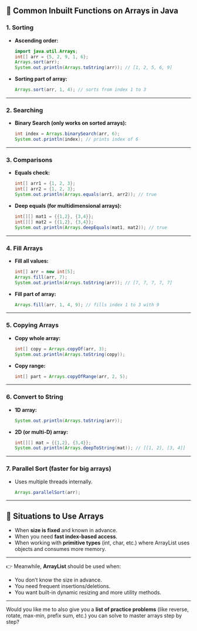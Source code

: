 ## 🔹 Common Inbuilt Functions on Arrays in Java

### 1. **Sorting**

* **Ascending order:**

  ```java
  import java.util.Arrays;
  int[] arr = {5, 2, 9, 1, 6};
  Arrays.sort(arr);
  System.out.println(Arrays.toString(arr)); // [1, 2, 5, 6, 9]
  ```

* **Sorting part of array:**

  ```java
  Arrays.sort(arr, 1, 4); // sorts from index 1 to 3
  ```

---

### 2. **Searching**

* **Binary Search (only works on sorted arrays):**

  ```java
  int index = Arrays.binarySearch(arr, 6);
  System.out.println(index); // prints index of 6
  ```

---

### 3. **Comparisons**

* **Equals check:**

  ```java
  int[] arr1 = {1, 2, 3};
  int[] arr2 = {1, 2, 3};
  System.out.println(Arrays.equals(arr1, arr2)); // true
  ```

* **Deep equals (for multidimensional arrays):**

  ```java
  int[][] mat1 = {{1,2}, {3,4}};
  int[][] mat2 = {{1,2}, {3,4}};
  System.out.println(Arrays.deepEquals(mat1, mat2)); // true
  ```

---

### 4. **Fill Arrays**

* **Fill all values:**

  ```java
  int[] arr = new int[5];
  Arrays.fill(arr, 7);
  System.out.println(Arrays.toString(arr)); // [7, 7, 7, 7, 7]
  ```

* **Fill part of array:**

  ```java
  Arrays.fill(arr, 1, 4, 9); // fills index 1 to 3 with 9
  ```

---

### 5. **Copying Arrays**

* **Copy whole array:**

  ```java
  int[] copy = Arrays.copyOf(arr, 3);
  System.out.println(Arrays.toString(copy));
  ```

* **Copy range:**

  ```java
  int[] part = Arrays.copyOfRange(arr, 2, 5);
  ```

---

### 6. **Convert to String**

* **1D array:**

  ```java
  System.out.println(Arrays.toString(arr));
  ```

* **2D (or multi-D) array:**

  ```java
  int[][] mat = {{1,2}, {3,4}};
  System.out.println(Arrays.deepToString(mat)); // [[1, 2], [3, 4]]
  ```

---

### 7. **Parallel Sort (faster for big arrays)**

* Uses multiple threads internally.

  ```java
  Arrays.parallelSort(arr);
  ```

---

## 🔹 Situations to Use Arrays

* When **size is fixed** and known in advance.
* When you need **fast index-based access**.
* When working with **primitive types** (int, char, etc.) where ArrayList uses objects and consumes more memory.

---

👉 Meanwhile, **ArrayList** should be used when:

* You don’t know the size in advance.
* You need frequent insertions/deletions.
* You want built-in dynamic resizing and more utility methods.

---

Would you like me to also give you a **list of practice problems** (like reverse, rotate, max-min, prefix sum, etc.) you can solve to master arrays step by step?
